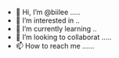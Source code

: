 - 👋 Hi, I’m @biilee .....
- 👀 I’m interested in ..
- 🌱 I’m currently learning ..
- 💞️ I’m looking to collaborat .....
- 📫 How to reach me ......

<!---
biilee/biilee is a ✨ special ✨ repository because its `README.md` (this file) appears on your GitHub profile.
You can click the Preview link to take a look at your changes.
--->
